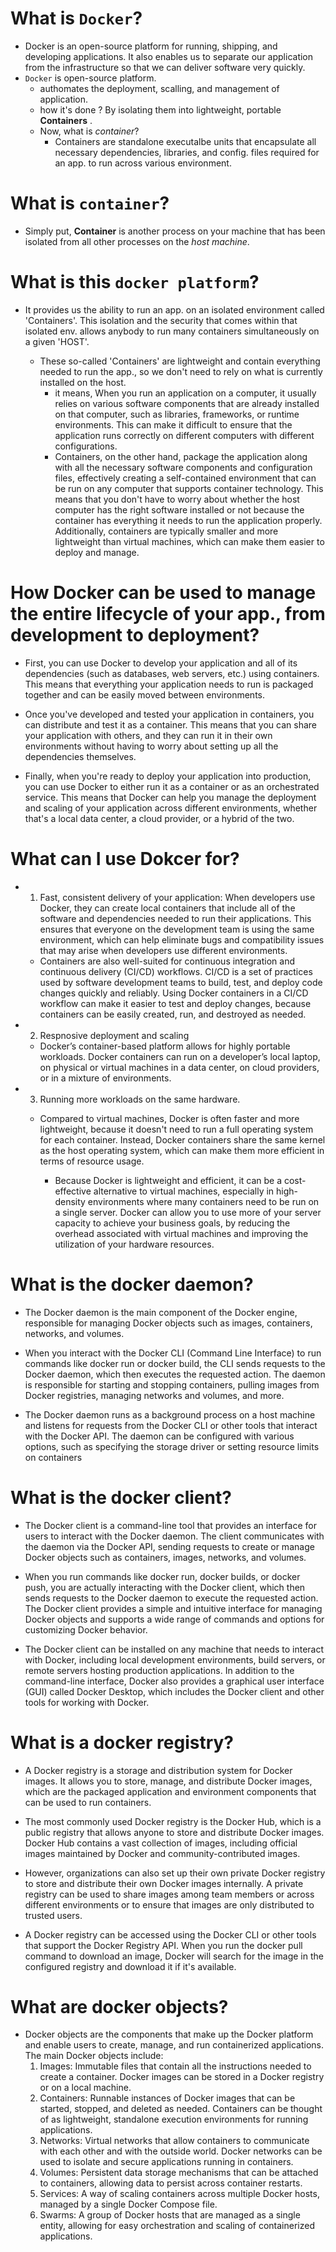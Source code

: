 # What is `Docker`?

- Docker is an open-source platform for running, shipping, and developing applications. It also enables us to separate our application from the infrastructure so that we can deliver software very quickly. 
- `Docker` is open-source platform. 
	* authomates the deployment, scalling, and management of application. 
	* how it's done ? By isolating them into lightweight, portable **Containers** .
	* Now, what is *container*? 
		* Containers are standalone executalbe units that encapsulate all necessary dependencies, libraries, and config. files required for an app. to run across various environment.

# What is `container`?

- Simply put, **Container** is another process on your machine that has been isolated from all other processes on the _host machine_.

# What is this `docker platform`?
-  It provides us the ability to run an app. on an isolated environment called 'Containers'. This isolation and the security that comes within that isolated env. allows anybody to run many containers simultaneously on a given 'HOST'. 

	- These so-called 'Containers' are lightweight and contain everything needed to run the app., so we don't need to rely on what is currently installed on the host. 
		- it means,  When you run an application on a computer, it usually relies on various software components that are already installed on that computer, such as libraries, frameworks, or runtime environments. This can make it difficult to ensure that the application runs correctly on different computers with different configurations.
		- Containers, on the other hand, package the application along with all the necessary software components and configuration files, effectively creating a self-contained environment that can be run on any computer that supports container technology. This means that you don't have to worry about whether the host computer has the right software installed or not because the container has everything it needs to run the application properly. Additionally, containers are typically smaller and more lightweight than virtual machines, which can make them easier to deploy and manage.

# How Docker can be used to manage the entire lifecycle of your app., from development to deployment?

- First, you can use Docker to develop your application and all of its dependencies (such as databases, web servers, etc.) using containers. This means that everything your application needs to run is packaged together and can be easily moved between environments.

- Once you've developed and tested your application in containers, you can distribute and test it as a container. This means that you can share your application with others, and they can run it in their own environments without having to worry about setting up all the dependencies themselves.

- Finally, when you're ready to deploy your application into production, you can use Docker to either run it as a container or as an orchestrated service. This means that Docker can help you manage the deployment and scaling of your application across different environments, whether that's a local data center, a cloud provider, or a hybrid of the two.

# What can I use Dokcer for?
 
- 1. Fast, consistent delivery of your application:
	When developers use Docker, they can create local containers that include all of the software and dependencies needed to run their applications. This ensures that everyone on the development team is using the same environment, which can help eliminate bugs and compatibility issues that may arise when developers use different environments.

	- Containers are also well-suited for continuous integration and continuous delivery (CI/CD) workflows. CI/CD is a set of practices used by software development teams to build, test, and deploy code changes quickly and reliably. Using Docker containers in a CI/CD workflow can make it easier to test and deploy changes, because containers can be easily created, run, and destroyed as needed.

- 2. Respnosive deployment and scaling
	- Docker’s container-based platform allows for highly portable workloads. Docker containers can run on a developer’s local laptop, on physical or virtual machines in a data center, on cloud providers, or in a mixture of environments.

- 3. Running more workloads on the same hardware.
	- Compared to virtual machines, Docker is often faster and more lightweight, because it doesn't need to run a full operating system for each container. Instead, Docker containers share the same kernel as the host operating system, which can make them more efficient in terms of resource usage.

		- Because Docker is lightweight and efficient, it can be a cost-effective alternative to virtual machines, especially in high-density environments where many containers need to be run on a single server. Docker can allow you to use more of your server capacity to achieve your business goals, by reducing the overhead associated with virtual machines and improving the utilization of your hardware resources.

# What is the docker daemon?

- The Docker daemon is the main component of the Docker engine, responsible for managing Docker objects such as images, containers, networks, and volumes.

- When you interact with the Docker CLI (Command Line Interface) to run commands like docker run or docker build, the CLI sends requests to the Docker daemon, which then executes the requested action. The daemon is responsible for starting and stopping containers, pulling images from Docker registries, managing networks and volumes, and more.

- The Docker daemon runs as a background process on a host machine and listens for requests from the Docker CLI or other tools that interact with the Docker API. The daemon can be configured with various options, such as specifying the storage driver or setting resource limits on containers

# What is the docker client?
- The Docker client is a command-line tool that provides an interface for users to interact with the Docker daemon. The client communicates with the daemon via the Docker API, sending requests to create or manage Docker objects such as containers, images, networks, and volumes.

- When you run commands like docker run, docker builds, or docker push, you are actually interacting with the Docker client, which then sends requests to the Docker daemon to execute the requested action. The Docker client provides a simple and intuitive interface for managing Docker objects and supports a wide range of commands and options for customizing Docker behavior.

- The Docker client can be installed on any machine that needs to interact with Docker, including local development environments, build servers, or remote servers hosting production applications. In addition to the command-line interface, Docker also provides a graphical user interface (GUI) called Docker Desktop, which includes the Docker client and other tools for working with Docker.

# What is a docker registry?
-  A Docker registry is a storage and distribution system for Docker images. It allows you to store, manage, and distribute Docker images, which are the packaged application and environment components that can be used to run containers.

- The most commonly used Docker registry is the Docker Hub, which is a public registry that allows anyone to store and distribute Docker images. Docker Hub contains a vast collection of images, including official images maintained by Docker and community-contributed images.

- However, organizations can also set up their own private Docker registry to store and distribute their own Docker images internally. A private registry can be used to share images among team members or across different environments or to ensure that images are only distributed to trusted users.

- A Docker registry can be accessed using the Docker CLI or other tools that support the Docker Registry API. When you run the docker pull command to download an image, Docker will search for the image in the configured registry and download it if it's available.

# What are docker objects?
-  Docker objects are the components that make up the Docker platform and enable users to create, manage, and run containerized applications. The main Docker objects include:
	1. Images: Immutable files that contain all the instructions needed to create a container. Docker images can be stored in a Docker registry or on a local machine.
	2. Containers: Runnable instances of Docker images that can be started, stopped, and deleted as needed. Containers can be thought of as lightweight, standalone execution environments for running applications.
	3. Networks: Virtual networks that allow containers to communicate with each other and with the outside world. Docker networks can be used to isolate and secure applications running in containers.
	4. Volumes: Persistent data storage mechanisms that can be attached to containers, allowing data to persist across container restarts.
	5. Services: A way of scaling containers across multiple Docker hosts, managed by a single Docker Compose file.
	6. Swarms: A group of Docker hosts that are managed as a single entity, allowing for easy orchestration and scaling of containerized applications.
